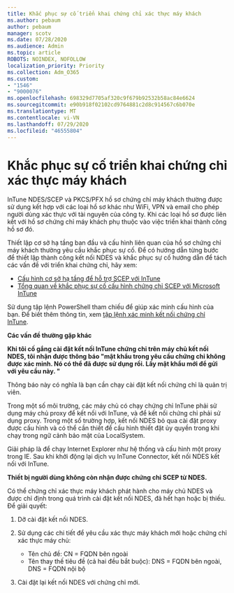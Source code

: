 ```yaml
---
title: Khắc phục sự cố triển khai chứng chỉ xác thực máy khách
ms.author: pebaum
author: pebaum
manager: scotv
ms.date: 07/28/2020
ms.audience: Admin
ms.topic: article
ROBOTS: NOINDEX, NOFOLLOW
localization_priority: Priority
ms.collection: Adm_O365
ms.custom:
- "1546"
- "9000076"
ms.openlocfilehash: 698329d7705af320c9f679b92532b58ac84e6624
ms.sourcegitcommit: e90b918f02102cd9764881c2d8c914567c6b070e
ms.translationtype: MT
ms.contentlocale: vi-VN
ms.lasthandoff: 07/29/2020
ms.locfileid: "46555804"
---
```

# <a name="troubleshooting-client-authentication-certificate-deployment"></a>Khắc phục sự cố triển khai chứng chỉ xác thực máy khách

InTune NDES/SCEP và PKCS/PFX hồ sơ chứng chỉ máy khách thường được sử dụng kết hợp với các loại hồ sơ khác như WiFi, VPN và email cho phép người dùng xác thực với tài nguyên của công ty. Khi các loại hồ sơ được liên kết với hồ sơ chứng chỉ máy khách phụ thuộc vào việc triển khai thành công hồ sơ đó.

Thiết lập cơ sở hạ tầng ban đầu và cấu hình liên quan của hồ sơ chứng chỉ máy khách thường yêu cầu khắc phục sự cố. Để có hướng dẫn từng bước để thiết lập thành công kết nối NDES và khắc phục sự cố hướng dẫn để tách các vấn đề với triển khai chứng chỉ, hãy xem: 

- [Cấu hình cơ sở hạ tầng để hỗ trợ SCEP với InTune](https://support.microsoft.com/help/4459540/troubleshoot-ndes-configuration-for-use-with-intune)
- [Tổng quan về khắc phục sự cố cấu hình chứng chỉ SCEP với Microsoft InTune](https://support.microsoft.com/help/4457481/troubleshooting-scep-certificate-profile-deployment-in-intune)

Sử dụng tập lệnh PowerShell tham chiếu để giúp xác minh cấu hình của bạn. Để biết thêm thông tin, xem [tập lệnh xác minh kết nối chứng chỉ InTune](https://github.com/microsoftgraph/powershell-intune-samples/tree/master/CertificationAuthority).

  
**Các vấn đề thường gặp khác**

**Khi tôi cố gắng cài đặt kết nối InTune chứng chỉ trên máy chủ kết nối NDES, tôi nhận được thông báo "mật khẩu trong yêu cầu chứng chỉ không được xác minh. Nó có thể đã được sử dụng rồi. Lấy mật khẩu mới để gửi với yêu cầu này. "**  

Thông báo này có nghĩa là bạn cần chạy cài đặt kết nối chứng chỉ là quản trị viên.

Trong một số môi trường, các máy chủ có chạy chứng chỉ InTune phải sử dụng máy chủ proxy để kết nối với InTune, và để kết nối chứng chỉ phải sử dụng proxy. Trong một số trường hợp, kết nối NDES bỏ qua cài đặt proxy được cấu hình và có thể cần thiết để cấu hình thiết đặt ủy quyền trong khi chạy trong ngữ cảnh bảo mật của LocalSystem. 
 
Giải pháp là để chạy Internet Explorer như hệ thống và cấu hình một proxy trong IE. Sau khi khởi động lại dịch vụ InTune Connector, kết nối NDES kết nối với InTune.

**Thiết bị người dùng không còn nhận được chứng chỉ SCEP từ NDES.**

Có thể chứng chỉ xác thực máy khách phát hành cho máy chủ NDES và được chỉ định trong quá trình cài đặt kết nối NDES, đã hết hạn hoặc bị thiếu. Để giải quyết: 
 
1. Dỡ cài đặt kết nối NDES.  
2. Sử dụng các chi tiết để yêu cầu xác thực máy khách mới hoặc chứng chỉ xác thực máy chủ: 
 
    - Tên chủ đề: CN = FQDN bên ngoài  
    - Tên thay thế tiêu đề (cả hai đều bắt buộc): DNS = FQDN bên ngoài, DNS = FQDN nội bộ 
 
3. Cài đặt lại kết nối NDES với chứng chỉ mới.